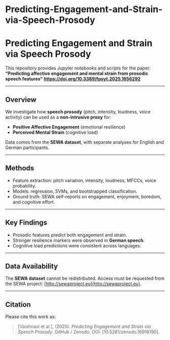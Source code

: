 # Predicting-Engagement-and-Strain-via-Speech-Prosody

# Predicting Engagement and Strain via Speech Prosody

This repository provides Jupyter notebooks and scripts for the paper:  
**“Predicting affective engagement and mental strain from prosodic speech features" https://doi.org/10.3389/fpsyt.2025.1656292**

---

## Overview
We investigate how **speech prosody** (pitch, intensity, loudness, voice activity) can be used as a **non-intrusive proxy** for:  
- **Positive Affective Engagement** (emotional resilience)  
- **Perceived Mental Strain** (cognitive load)  

Data comes from the **SEWA dataset**, with separate analyses for English and German participants.  

---

## Methods
- Feature extraction: pitch variation, intensity, loudness, MFCCs, voice probability.  
- Models: regression, SVMs, and bootstrapped classification.  
- Ground truth: SEWA self-reports on engagement, enjoyment, boredom, and cognitive effort.  

---

## Key Findings
- Prosodic features predict both engagement and strain.  
- Stronger resilience markers were observed in **German speech**.  
- Cognitive load predictions were consistent across languages.  

---

## Data Availability
The **SEWA dataset** cannot be redistributed. Access must be requested from the SEWA project: [http://sewaproject.eu](http://sewaproject.eu).  

---

## Citation
Please cite this work as:  
> [Vaishnavi et al.], (2025). *Predicting Engagement and Strain via Speech Prosody*. GitHub / Zenodo. DOI: [10.5281/zenodo.16918190].  
